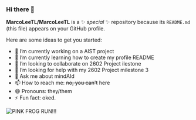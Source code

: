 ### Hi there 👋

**MarcoLeeTL/MarcoLeeTL** is a ✨ _special_ ✨ repository because its `README.md` (this file) appears on your GitHub profile.

Here are some ideas to get you started: 

- 🔭 I’m currently working on a AIST project
- 🌱 I’m currently learning how to create my profile README
- 👯 I’m looking to collaborate on 2602 Project ilestone 
- 🤔 I’m looking for help with my 2602 Project milestone 3
- 💬 Ask me about mindAId
- 📫 How to reach me: ~~no, you can't~~ here
- 😄 Pronouns: they/them
- ⚡ Fun fact: oked.

![PINK FROG RUN!!!](https://media.tenor.com/Aql9T8ewtscAAAAi/pink-frog.gif)
